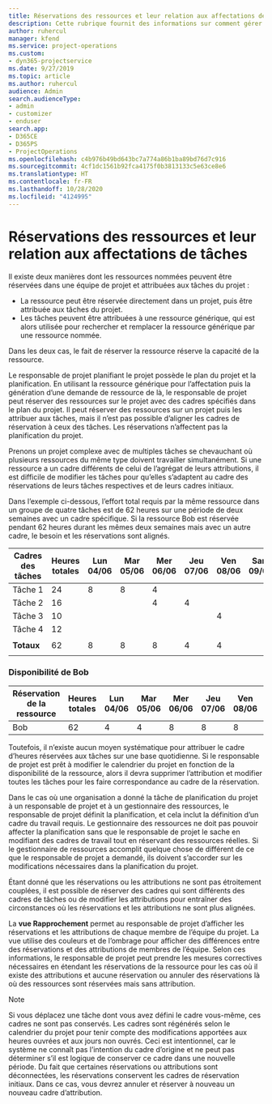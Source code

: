 ```yaml
---
title: Réservations des ressources et leur relation aux affectations de tâches
description: Cette rubrique fournit des informations sur comment gérer les ressources nommées, les réservations des ressources et les affectations de tâches et comment elles sont associées entre elles.
author: ruhercul
manager: kfend
ms.service: project-operations
ms.custom:
- dyn365-projectservice
ms.date: 9/27/2019
ms.topic: article
ms.author: ruhercul
audience: Admin
search.audienceType:
- admin
- customizer
- enduser
search.app:
- D365CE
- D365PS
- ProjectOperations
ms.openlocfilehash: c4b976b49bd643bc7a774a86b1ba89bd76d7c916
ms.sourcegitcommit: 4cf1dc1561b92fca4175f0b3813133c5e63ce8e6
ms.translationtype: HT
ms.contentlocale: fr-FR
ms.lasthandoff: 10/28/2020
ms.locfileid: "4124995"
---
```

# <a name="resource-bookings-and-how-they-relate-to-task-assignments"></a>Réservations des ressources et leur relation aux affectations de tâches


Il existe deux manières dont les ressources nommées peuvent être réservées dans une équipe de projet et attribuées aux tâches du projet :

- La ressource peut être réservée directement dans un projet, puis être attribuée aux tâches du projet.
- Les tâches peuvent être attribuées à une ressource générique, qui est alors utilisée pour rechercher et remplacer la ressource générique par une ressource nommée. 

Dans les deux cas, le fait de réserver la ressource réserve la capacité de la ressource.

Le responsable de projet planifiant le projet possède le plan du projet et la planification. En utilisant la ressource générique pour l’affectation puis la génération d’une demande de ressource de là, le responsable de projet peut réserver des ressources sur le projet avec des cadres spécifiés dans le plan du projet. Il peut réserver des ressources sur un projet puis les attribuer aux tâches, mais il n’est pas possible d’aligner les cadres de réservation à ceux des tâches. Les réservations n’affectent pas la planification du projet.

Prenons un projet complexe avec de multiples tâches se chevauchant où plusieurs ressources du même type doivent travailler simultanément. Si une ressource a un cadre différents de celui de l’agrégat de leurs attributions, il est difficile de modifier les tâches pour qu’elles s’adaptent au cadre des réservations de leurs tâches respectives et de leurs cadres initiaux.

Dans l’exemple ci-dessous, l’effort total requis par la même ressource dans un groupe de quatre tâches est de 62 heures sur une période de deux semaines avec un cadre spécifique. Si la ressource Bob est réservée pendant 62 heures durant les mêmes deux semaines mais avec un autre cadre, le besoin et les réservations sont alignés.

| **Cadres des tâches**    | **Heures totales** | Lun 04/06 | Mar 05/06 | Mer 06/06 | Jeu 07/06 | Ven 08/06 | Sam 09/06 | Dim 10/06 | Lun 11/06 | Mar 12/06 | Mer 13/06 | Jeu 14/06 | Ven 15/06 |
|----------------------|-----------------|--------|--------|--------|--------|--------|--------|---------|---------|---------|---------|---------|---------|
| Tâche 1               | 24              | 8      | 8      | 4      |        |        |        |         |         |         | 4       |         |         |
| Tâche 2               | 16              |        |        | 4      | 4      |        |        |         | 8       |         |         |         |         |
| Tâche 3               | 10              |        |        |        |        | 4      |        |         |         | 4       |         | 2       |         |
| Tâche 4               | 12              |        |        |        |        |        |        |         |         |         | 4       |         | 8       |
|                      |                 |        |        |        |        |        |        |         |         |         |         |         |         |
| **Totaux**           | 62              | 8      | 8      | 8      | 4      | 4      |        |         | 8       | 4       | 8       | 2       | 8       |
|                      |                 |        |        |        |        |        |        |         |         |         |         |

### <a name="bobs-availability"></a>Disponibilité de Bob
| **Réservation de la ressource** | **Heures totales** | Lun 04/06 | Mar 05/06 | Mer 06/06 | Jeu 07/06 | Ven 08/06 | Sam 09/06 | Dim 10/06 | Lun 11/06 | Mar 12/06 | Mer 13/06 | Jeu 14/06 | Ven 15/06 |
|------------------------|-----------------|--------|--------|--------|--------|--------|--------|---------|---------|---------|---------|---------|---------|
| Bob                    | 62              | 4      | 4      | 8      | 8      | 8      |        |         | 4       | 4       | 8       | 8       | 6       |

Toutefois, il n’existe aucun moyen systématique pour attribuer le cadre d’heures réservées aux tâches sur une base quotidienne. Si le responsable de projet est prêt à modifier le calendrier du projet en fonction de la disponibilité de la ressource, alors il devra supprimer l’attribution et modifier toutes les tâches pour les faire correspondance au cadre de la réservation.

Dans le cas où une organisation a donné la tâche de planification du projet à un responsable de projet et à un gestionnaire des ressources, le responsable de projet définit la planification, et cela inclut la définition d’un cadre du travail requis. Le gestionnaire des ressources ne doit pas pouvoir affecter la planification sans que le responsable de projet le sache en modifiant des cadres de travail tout en réservant des ressources réelles. Si le gestionnaire de ressources accomplit quelque chose de différent de ce que le responsable de projet a demandé, ils doivent s’accorder sur les modifications nécessaires dans la planification du projet.

Étant donné que les réservations ou les attributions ne sont pas étroitement couplées, il est possible de réserver des cadres qui sont différents des cadres de tâches ou de modifier les attributions pour entraîner des circonstances où les réservations et les attributions ne sont plus alignées.

La **vue Rapprochement** permet au responsable de projet d’afficher les réservations et les attributions de chaque membre de l’équipe du projet. La vue utilise des couleurs et de l’ombrage pour afficher des différences entre des réservations et des attributions de membres de l’équipe. Selon ces informations, le responsable de projet peut prendre les mesures correctives nécessaires en étendant les réservations de la ressource pour les cas où il existe des attributions et aucune réservation ou annuler des réservations là où des ressources sont réservées mais sans attribution.

> [!NOTE]
> Si vous déplacez une tâche dont vous avez défini le cadre vous-même, ces cadres ne sont pas conservés. Les cadres sont régénérés selon le calendrier du projet pour tenir compte des modifications apportées aux heures ouvrées et aux jours non ouvrés. Ceci est intentionnel, car le système ne connaît pas l’intention du cadre d’origine et ne peut pas déterminer s’il est logique de conserver ce cadre dans une nouvelle période. Du fait que certaines réservations ou attributions sont déconnectées, les réservations conservent les cadres de réservation initiaux. Dans ce cas, vous devrez annuler et réserver à nouveau un nouveau cadre d’attribution.


